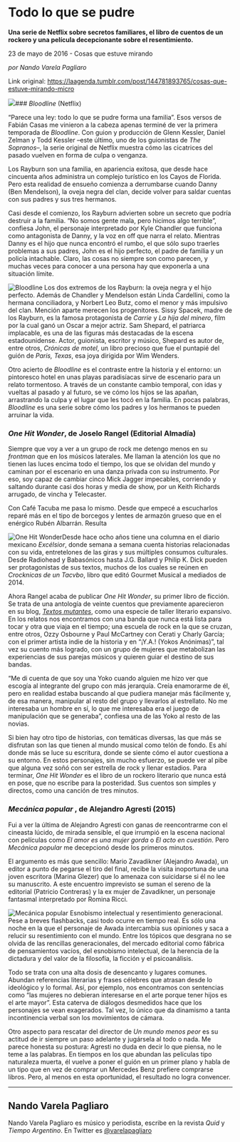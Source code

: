 # Todo lo que se pudre

**Una serie de Netflix sobre secretos familiares, el libro de cuentos de un rockero y una película decepcionante sobre el resentimiento.**

23 de mayo de 2016 - Cosas que estuve mirando

_por Nando Varela Pagliaro_

Link original: https://laagenda.tumblr.com/post/144781893765/cosas-que-estuve-mirando-micro

![](https://64.media.tumblr.com/571feaa8608c46d3d850d81f076e4579/tumblr_inline_pk0l79fx2l1t6q87u_500.jpg)###  *Bloodline*  (Netflix)

“Parece una ley: todo lo que se pudre forma una familia”. Esos versos de Fabián Casas me vinieron a la cabeza apenas terminé de ver la primera temporada de *Bloodline*. Con guion y producción de Glenn Kessler, Daniel Zelman y Todd Kessler –este último, uno de los guionistas de *The Sopranos*–, la serie original de Netflix muestra cómo las cicatrices del pasado vuelven en forma de culpa o venganza.

Los Rayburn son una familia, en apariencia exitosa, que desde hace cincuenta años administra un complejo turístico en los Cayos de Florida. Pero esta realidad de ensueño comienza a derrumbarse cuando Danny (Ben Mendelson), la oveja negra del clan, decide volver para saldar cuentas con sus padres y sus tres hermanos.

Casi desde el comienzo, los Rayburn advierten sobre un secreto que podría destruir a la familia. “No somos gente mala, pero hicimos algo terrible”, confiesa John, el personaje interpretado por Kyle Chandler que funciona como antagonista de Danny, y la voz en off que narra el relato. Mientras Danny es el hijo que nunca encontró el rumbo, el que sólo supo traerles problemas a sus padres, John es el hijo perfecto, el padre de familia y un policía intachable. Claro, las cosas no siempre son como parecen, y muchas veces para conocer a una persona hay que exponerla a una situación límite.

![Bloodline](https://64.media.tumblr.com/571feaa8608c46d3d850d81f076e4579/tumblr_inline_pk0l79fx2l1t6q87u_500.jpg) Los dos extremos de los Rayburn: la oveja negra y el hijo perfecto. Además de Chandler y Mendelson están Linda Cardellini, como la hermana conciliadora, y Norbert Leo Butz, como el menor y más impulsivo del clan. Mención aparte merecen los progenitores. Sissy Spacek, madre de los Rayburn, es la famosa protagonista de *Carrie* y *La hija del minero*, film por la cual ganó un Oscar a mejor actriz. Sam Shepard, el patriarca implacable, es una de las figuras más destacadas de la escena estadounidense. Actor, guionista, escritor y músico, Shepard es autor de, entre otros, *Crónicas de motel*, un libro precioso que fue el puntapié del guión de *Paris, Texas*, esa joya dirigida por Wim Wenders. 

Otro acierto de *Bloodline* es el contraste entre la historia y el entorno: un pintoresco hotel en unas playas paradisíacas sirve de escenario para un relato tormentoso. A través de un constante cambio temporal, con idas y vueltas al pasado y al futuro, se ve cómo los hijos se las apañan, arrastrando la culpa y el lugar que les tocó en la familia. En pocas palabras, *Bloodline* es una serie sobre cómo los padres y los hermanos te pueden arruinar la vida. 

###  *One Hit Wonder*, de Joselo Rangel (Editorial Almadía)

Siempre que voy a ver a un grupo de rock me detengo menos en su *frontman* que en los músicos laterales. Me llaman la atención los que no tienen las luces encima todo el tiempo, los que se olvidan del mundo y caminan por el escenario en una danza privada con su instrumento. Por eso, soy capaz de cambiar cinco Mick Jagger impecables, corriendo y saltando durante casi dos horas y media de show, por un Keith Richards arrugado, de vincha y Telecaster.

Con Café Tacuba me pasa lo mismo. Desde que empecé a escucharlos reparé más en el tipo de borcegos y lentes de armazón grueso que en el enérgico Rubén Albarrán. Resulta 


![One Hit Wonder](https://64.media.tumblr.com/d86440977aa490dd26c4d4564e677566/tumblr_inline_pk0l7aJQaI1t6q87u_250.jpg)Desde hace ocho años tiene una columna en el diario mexicano *Excélsior*, donde semana a semana cuenta historias relacionadas con su vida, entretelones de las giras y sus múltiples consumos culturales. Desde Radiohead y Babasónicos hasta J.G. Ballard y Philip K. Dick pueden ser protagonistas de sus textos, muchos de los cuales se reúnen en *Crocknicas de un Tacvbo*, libro que editó Gourmet Musical a mediados de 2014.

Ahora Rangel acaba de publicar *One Hit Wonder*, su primer libro de ficción. Se trata de una antología de veinte cuentos que previamente aparecieron en su blog, *[Textos mutantes](http://textosmutantes.com/)*, como una especie de taller literario expansivo. En los relatos nos encontramos con una banda que nunca está lista para tocar y otra que viaja en el tiempo; una escuela de rock en la que se cruzan, entre otros, Ozzy Osbourne y Paul McCartney con Cerati y Charly García; con el primer artista indie de la historia y en “¡Y.A.! (Yokos Anónimas)”, tal vez su cuento más logrado, con un grupo de mujeres que metabolizan las experiencias de sus parejas músicos y quieren guiar el destino de sus bandas. 

“Me di cuenta de que soy una Yoko cuando alguien me hizo ver que escogía al integrante del grupo con más jerarquía. Creía enamorarme de él, pero en realidad estaba buscando al que pudiera manejar más fácilmente y, de esa manera, manipular al resto del grupo y llevarlos al estrellato. No me interesaba un hombre en sí, lo que me interesaba era el juego de manipulación que se generaba”, confiesa una de las Yoko al resto de las novias.

Si bien hay otro tipo de historias, con temáticas diversas, las que más se disfrutan son las que tienen al mundo musical como telón de fondo. Es ahí donde más se luce su escritura, donde se siente cómo el autor cuestiona a su entorno. En estos personajes, sin mucho esfuerzo, se puede ver al pibe que alguna vez soñó con ser estrella de rock y llenar estadios. Para terminar, *One Hit Wonder* es el libro de un rockero literario que nunca está en pose, que no escribe para la posteridad. Sus cuentos son simples y directos, como una canción de tres minutos. 

###  *Mecánica popular* , de Alejandro Agresti (2015)

Fui a ver la última de Alejandro Agresti con ganas de reencontrarme con el cineasta lúcido, de mirada sensible, el que irrumpió en la escena nacional con películas como *El amor es una mujer gorda* o *El acto en cuestión*. Pero *Mecánica popular* me decepcionó desde los primeros minutos.

El argumento es más que sencillo: Mario Zavadikner (Alejandro Awada), un editor a punto de pegarse el tiro del final, recibe la visita inoportuna de una joven escritora (Marina Glezer) que lo amenaza con suicidarse si él no lee su manuscrito. A este encuentro imprevisto se suman el sereno de la editorial (Patricio Contreras) y la ex mujer de Zavadikner, un personaje fantasmal interpretado por Romina Ricci.

![Mecánica popular](https://64.media.tumblr.com/76098bb6902624e53f14b030f67966e2/tumblr_inline_pk0l7awcoY1t6q87u_500.jpg) Esnobismo intelectual y resentimiento generacional. Pese a breves flashbacks, casi todo ocurre en tiempo real. Es sólo una noche en la que el personaje de Awada intercambia sus opiniones y saca a relucir su resentimiento con el mundo. Entre los tópicos que desgrana no se olvida de las rencillas generacionales, del mercado editorial como fábrica de pensamientos vacíos, del esnobismo intelectual, de la herencia de la dictadura y del valor de la filosofía, la ficción y el psicoanálisis. 

Todo se trata con una alta dosis de desencanto y lugares comunes. Abundan referencias literarias y frases célebres que atrasan desde lo ideológico y lo formal. Así, por ejemplo, nos encontramos con sentencias como “las mujeres no debieran interesarse en el arte porque tener hijos es el arte mayor”. Esta caterva de diálogos desmedidos hace que los personajes se vean exagerados. Tal vez, lo único que da dinamismo a tanta incontinencia verbal son los movimientos de cámara.

Otro aspecto para rescatar del director de *Un mundo menos peor* es su actitud de ir siempre un paso adelante y jugársela al todo o nada. Me parece honesta su postura: Agresti no duda en decir lo que piensa, no le teme a las palabras. En tiempos en los que abundan las películas tipo naturaleza muerta, él vuelve a poner el guión en un primer plano y habla de un tipo que en vez de comprar un Mercedes Benz prefiere comprarse libros. Pero, al menos en esta oportunidad, el resultado no logra convencer.

  




---

Nando Varela Pagliaro
---------------------

Nando Varela Pagliaro es músico y periodista, escribe en la revista *Quid* y *Tiempo Argentino*. En Twitter es [@varelapagliaro](https://twitter.com/varelapagliaro) 

